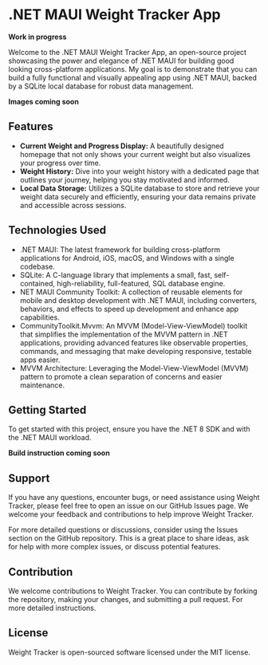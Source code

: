 # .NET MAUI Weight Tracker App

**Work in progress**

Welcome to the .NET MAUI Weight Tracker App, an open-source project showcasing the power and elegance of .NET MAUI for building good looking cross-platform applications. My goal is to demonstrate that you can build a fully functional and visually appealing app using .NET MAUI, backed by a SQLite local database for robust data management.

**Images coming soon**

## Features

- **Current Weight and Progress Display:** A beautifully designed homepage that not only shows your current weight but also visualizes your progress over time.
- **Weight History:** Dive into your weight history with a dedicated page that outlines your journey, helping you stay motivated and informed.
- **Local Data Storage:** Utilizes a SQLite database to store and retrieve your weight data securely and efficiently, ensuring your data remains private and accessible across sessions.

## Technologies Used

- .NET MAUI: The latest framework for building cross-platform applications for Android, iOS, macOS, and Windows with a single codebase.
- SQLite: A C-language library that implements a small, fast, self-contained, high-reliability, full-featured, SQL database engine.
- NET MAUI Community Toolkit: A collection of reusable elements for mobile and desktop development with .NET MAUI, including converters, behaviors, and effects to speed up development and enhance app capabilities.
- CommunityToolkit.Mvvm: An MVVM (Model-View-ViewModel) toolkit that simplifies the implementation of the MVVM pattern in .NET applications, providing advanced features like observable properties, commands, and messaging that make developing responsive, testable apps easier.
- MVVM Architecture: Leveraging the Model-View-ViewModel (MVVM) pattern to promote a clean separation of concerns and easier maintenance.

## Getting Started

To get started with this project, ensure you have the .NET 8 SDK and with the .NET MAUI workload.

**Build instruction coming soon**

## Support

If you have any questions, encounter bugs, or need assistance using Weight Tracker, please feel free to open an issue on our GitHub Issues page. We welcome your feedback and contributions to help improve Weight Tracker.

For more detailed questions or discussions, consider using the Issues section on the GitHub repository. This is a great place to share ideas, ask for help with more complex issues, or discuss potential features.

## Contribution

We welcome contributions to Weight Tracker. You can contribute by forking the repository, making your changes, and submitting a pull request. For more detailed instructions.

## License

Weight Tracker is open-sourced software licensed under the MIT license.